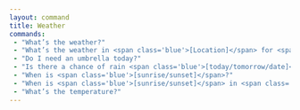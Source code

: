 ```yaml
---
layout: command
title: Weather
commands:
 - "What’s the weather?"
 - "What’s the weather in <span class='blue'>[Location]</span> for <span class='blue'>[day or time period]</span>?"
 - "Do I need an umbrella today?"
 - "Is there a chance of rain <span class='blue'>[today/tomorrow/date]</span>?"
 - "When is <span class='blue'>[sunrise/sunset]</span>?"
 - "When is <span class='blue'>[sunrise/sunset]</span> in <span class='blue'>[place name]</span>?"
 - "What’s the temperature?"
---
```

